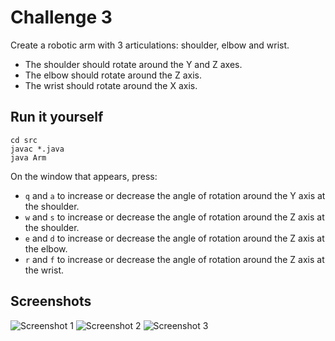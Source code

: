 Challenge 3
===========

Create a robotic arm with 3 articulations: shoulder, elbow and wrist.

* The shoulder should rotate around the Y and Z axes.
* The elbow should rotate around the Z axis.
* The wrist should rotate around the X axis.

Run it yourself
---------------

    cd src
    javac *.java
    java Arm
    
On the window that appears, press:

* `q` and `a` to increase or decrease the angle of rotation around the Y axis at the shoulder.
* `w` and `s` to increase or decrease the angle of rotation around the Z axis at the shoulder.
* `e` and `d` to increase or decrease the angle of rotation around the Z axis at the elbow.
* `r` and `f` to increase or decrease the angle of rotation around the Z axis at the wrist.

Screenshots
-----------

![Screenshot 1](https://github.com/andmej/computer_graphics_challenges/blob/master/challenge3/shots/1.png)
![Screenshot 2](https://github.com/andmej/computer_graphics_challenges/blob/master/challenge3/shots/2.png)
![Screenshot 3](https://github.com/andmej/computer_graphics_challenges/blob/master/challenge3/shots/3.png)